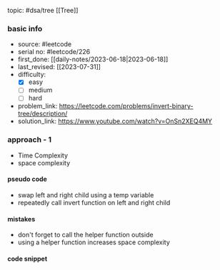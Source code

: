 topic: #dsa/tree [[Tree]]

### basic info
- source: #leetcode 
- serial no: #leetcode/226
- first_done: [[daily-notes/2023-06-18|2023-06-18]]
- last_revised: [[2023-07-31]]
- difficulty:
	- [x] easy
	- [ ] medium
	- [ ] hard
- problem_link: https://leetcode.com/problems/invert-binary-tree/description/
- solution_link: https://www.youtube.com/watch?v=OnSn2XEQ4MY

### approach - 1
- Time Complexity
- space complexity

#### pseudo code
- swap left and right child using a temp variable
- repeatedly call invert function on left and right child 
#### mistakes 
- don't forget to call the helper function outside
- using a helper function increases space complexity

#### code snippet
```python

```